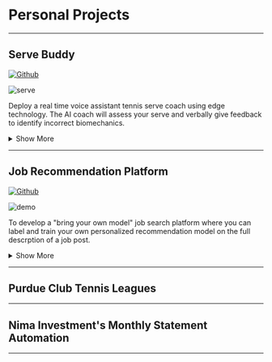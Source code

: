 # **Personal Projects**

---
## Serve Buddy
[![Github](https://img.shields.io/badge/GitHub-View_on_GitHub-green?style=flat&logo=GitHub)](https://github.com/Taher-Dohadwala/serve-buddy)

![serve](https://user-images.githubusercontent.com/23107070/128404347-79bafcd1-097b-45cd-a03e-034154c2bcbd.png)

Deploy a real time voice assistant tennis serve coach using edge technology. The AI coach will assess your serve and verbally give feedback to identify incorrect biomechanics.

<details>
<summary>Show More</summary>
<p>

This project makes use of a multi-class serve breakdown classifier, pose estimation model, and NLP models. Deployed on a raspberry pi 4 to work on the tennis court all on device.
</p>
</details>  


---
## Job Recommendation Platform
[![Github](https://img.shields.io/badge/GitHub-View_on_GitHub-blue?style=flat&logo=GitHub)](https://github.com/Taher-Dohadwala/better-job-finder)


![demo](https://user-images.githubusercontent.com/23107070/123326306-13e20900-d507-11eb-8de6-6b5467550a01.gif)

To develop a "bring your own model" job search platform where you can label and train your own personalized recommendation model on the full descrption of a job post.

<details>
<summary>Show More</summary>
<p>
  
Job titles often have different underlying roles. When looking for a job with a particular role, the job title alone cannot guarantee a role matching what you are looking for.

For example, the job title "Data Scientist" is generic, and contains different job roles; Data engineer, Data analyst, and ML engineer. The problem with job posting websites is that the particular data science role you are looking for is filled with the noise of the other roles. By having a recommendation model that is based on your own preferences, it can help to reduce noise in the job search space.
</p>
</details>  

---
## Purdue Club Tennis Leagues


---
## Nima Investment's Monthly Statement Automation

---
